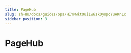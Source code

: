 ```yaml
---
title: PageHub
slug: zh-HK/docs/guides/opa/HIYMwktOui1w6skOympcYuAKnLc
sidebar_position: 3
---
```



# PageHub

